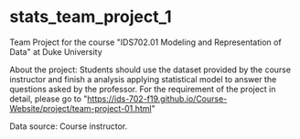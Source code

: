 # stats_team_project_1

Team Project for the course "IDS702.01 Modeling and Representation of Data" at Duke University

About the project:
Students should use the dataset provided by the course instructor and finish a analysis applying statistical model to answer the questions asked by the professor.
For the requirement of the project in detail, please go to "https://ids-702-f19.github.io/Course-Website/project/team-project-01.html"

Data source:
Course instructor.
